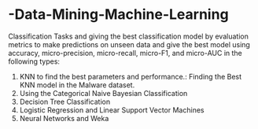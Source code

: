 # -Data-Mining-Machine-Learning
Classification Tasks and giving the best classification model by evaluation metrics to make predictions on unseen data and give the best model using accuracy, micro-precision, micro-recall, micro-F1, and micro-AUC in the following types: 
1.	KNN to find the best parameters and performance.: Finding the Best KNN model in the Malware dataset.
2.	Using the Categorical Naive Bayesian Classification 
3.	Decision Tree Classification
4.	Logistic Regression and Linear Support Vector Machines
5.	Neural Networks and Weka 
